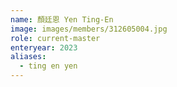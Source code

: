 ```yaml
---
name: 顏廷恩 Yen Ting-En 
image: images/members/312605004.jpg 
role: current-master
enteryear: 2023
aliases:
  - ting en yen
---
```

